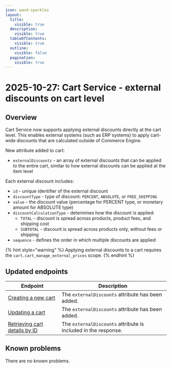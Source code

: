 ```yaml
---
icon: wand-sparkles
layout:
  title:
    visible: true
  description:
    visible: true
  tableOfContents:
    visible: true
  outline:
    visible: false
  pagination:
    visible: true
---
```


# 2025-10-27: Cart Service - external discounts on cart level

## Overview

Cart Service now supports applying external discounts directly at the cart level. This enables external systems (such as ERP systems) to apply cart-wide discounts that are calculated outside of Commerce Engine.

New attribute added to cart:

* `externalDiscounts` - an array of external discounts that can be applied to the entire cart, similar to how external discounts can be applied at the item level

Each external discount includes:

* `id` - unique identifier of the external discount
* `discountType` - type of discount: `PERCENT`, `ABSOLUTE`, or `FREE_SHIPPING`
* `value` - the discount value (percentage for PERCENT type, or monetary amount for ABSOLUTE type)
* `discountCalculationType` - determines how the discount is applied:
  * `TOTAL` - discount is spread across products, product fees, and shipping cost
  * `SUBTOTAL` - discount is spread across products only, without fees or shipping
* `sequence` - defines the order in which multiple discounts are applied

{% hint style="warning" %}
Applying external discounts to a cart requires the `cart.cart_manage_external_prices` scope.
{% endhint %}

## Updated endpoints

| Endpoint                                                                                                                                                                   | Description                                                            |
|----------------------------------------------------------------------------------------------------------------------------------------------------------------------------|------------------------------------------------------------------------|
| [Creating a new cart](https://developer.emporix.io/api-references/api-guides/checkout/cart/api-reference/carts#post-cart-tenant-carts)                    | The `externalDiscounts` attribute has been added.  |
| [Updating a cart](https://developer.emporix.io/api-references/api-guides/checkout/cart/api-reference/carts#put-cart-tenant-carts-cartid)                    | The `externalDiscounts` attribute has been added.  |
| [Retrieving cart details by ID](https://developer.emporix.io/api-references/api-guides/checkout/cart/api-reference/carts#get-cart-tenant-carts-cartid)                      | The `externalDiscounts` attribute is included in the response.  |

## Known problems

There are no known problems.

